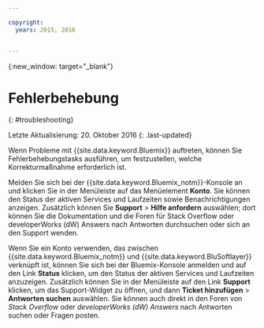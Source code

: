 ```yaml
---

copyright:
  years: 2015, 2016


---
```



{:new_window: target="_blank"}



# Fehlerbehebung
{: #troubleshooting}

Letzte Aktualisierung: 20. Oktober 2016
{: .last-updated}

Wenn Probleme mit {{site.data.keyword.Bluemix}} auftreten, können Sie Fehlerbehebungstasks ausführen, um festzustellen, welche Korrekturmaßnahme erforderlich ist.

Melden Sie sich bei der {{site.data.keyword.Bluemix_notm}}-Konsole an und klicken Sie in der Menüleiste auf das Menüelement **Konto**. Sie können den Status der aktiven Services und Laufzeiten sowie Benachrichtigungen anzeigen. Zusätzlich können Sie **Support** &gt; **Hilfe anfordern** auswählen; dort können Sie die Dokumentation und die Foren für Stack Overflow oder developerWorks (dW) Answers nach Antworten durchsuchen oder sich an den Support wenden.


Wenn Sie ein Konto verwenden, das zwischen {{site.data.keyword.Bluemix_notm}} und {{site.data.keyword.BluSoftlayer}} verknüpft ist, können Sie sich bei der Bluemix-Konsole anmelden und auf den Link **Status** klicken, um den Status der aktiven Services und Laufzeiten anzuzeigen. Zusätzlich können Sie in der Menüleiste auf den Link **Support** klicken, um das Support-Widget zu öffnen, und dann **Ticket hinzufügen** &gt; **Antworten suchen** auswählen. Sie können auch direkt in den Foren von *Stack Overflow* oder *developerWorks (dW) Answers* nach Antworten suchen oder Fragen posten.
